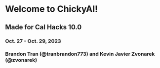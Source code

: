 # Welcome to ChickyAI!
## Made for Cal Hacks 10.0
### Oct. 27 - Oct. 29, 2023
### Brandon Tran (@tranbrandon773) and Kevin Javier Zvonarek (@zvonarek)